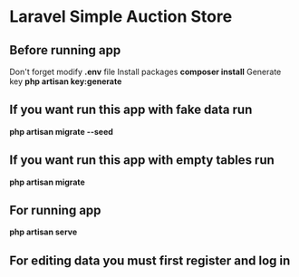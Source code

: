 # Laravel Simple Auction Store

## Before running app 
Don't forget modify **.env** file
Install packages **composer install**
Generate key **php artisan key:generate**

## If you want run this app with fake data run
**php artisan migrate --seed**

## If you want run this app with empty tables run
**php artisan migrate**

## For running app
**php artisan serve**

## For editing data you must first register and log in


